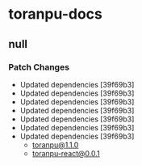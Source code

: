# toranpu-docs

## null

### Patch Changes

- Updated dependencies [39f69b3]
- Updated dependencies [39f69b3]
- Updated dependencies [39f69b3]
- Updated dependencies [39f69b3]
- Updated dependencies [39f69b3]
- Updated dependencies [39f69b3]
- Updated dependencies [39f69b3]
  - toranpu@1.1.0
  - toranpu-react@0.0.1
